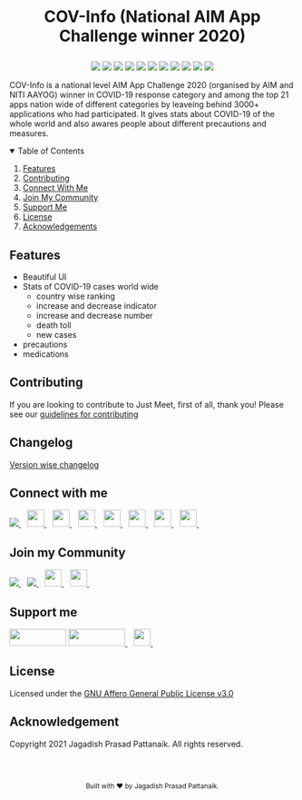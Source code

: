 # <p align="center"> COV-Info (National AIM App Challenge winner 2020) </p>

<div align="center">
<img src="https://img.shields.io/github/forks/jagadish-pattanaik/cov-info"/>
<img src="https://img.shields.io/github/stars/jagadish-pattanaik/cov-info"/>
<a href="https://github.com/jagadish-pattanaik/cov-info/issues"><img src="https://img.shields.io/github/issues/jagadish-pattanaik/cov-info"/></a>
<a href="https://github.com/jagadish-pattanaik/cov-info/pulls"><img src="https://img.shields.io/github/issues-pr/jagadish-pattanaik/cov-info"/></a>
<a href="https://github.com/jagadish-pattanaik/cov-info/blob/main/LICENSE.md"><img src="https://img.shields.io/github/license/jagadish-pattanaik/cov-info"/></a>
<a href="https://github.com/jagadish-pattanaik/cov-info/blob/main/CONTRIBUTING.md"><img src="https://img.shields.io/github/contributors/jagadish-pattanaik/cov-info"/></a>
<img src="https://img.shields.io/github/sponsors/jagadish-pattanaik"/>
<img src="https://img.shields.io/github/languages/count/jagadish-pattanaik/cov-info"/>
<img src="https://img.shields.io/github/languages/top/jagadish-pattanaik/cov-info"/>
<img src="https://img.shields.io/tokei/lines/github/jagadish-pattanaik/cov-info"/>
<img src="https://img.shields.io/github/repo-size/jagadish-pattanaik/cov-info"/>
</div>

COV-Info is a national level AIM App Challenge 2020 (organised by AIM and NITI AAYOG) winner in COVID-19 response category and among the top 21 apps nation wide of different categories by leaveing behind 3000+ applications who had participated. It gives stats about COVID-19 of the whole world and also awares people about different precautions and measures.

<!-- TABLE OF CONTENTS -->
<details open="open">
  <summary>Table of Contents</summary>
  <ol>
    <li>
      <a href="#features">Features</a>
    </li>
    <li><a href="#contributing">Contributing</a></li>
    <li><a href="#connect-with-me">Connect With Me</a></li>
    <li><a href="#join-my-community">Join My Community</a></li>
    <li><a href="#support-me">Support Me</a></li>
    <li><a href="#license">License</a></li>
    <li><a href="#acknowledgement">Acknowledgements</a></li>
  </ol>
</details>

## Features
- Beautiful UI
- Stats of COVID-19 cases world wide
  - country wise ranking
  - increase and decrease indicator
  - increase and decrease number
  - death toll
  - new cases
- precautions
- medications

## Contributing
If you are looking to contribute to Just Meet, first of all, thank you! Please
see our [guidelines for contributing](./CONTRIBUTING.md)

## Changelog
[Version wise changelog](./CHANGELOG.md)
  
## Connect with me
  <a href="https://github.com/jagadish-pattanaik">
    <img src="https://img.shields.io/github/followers/jagadish-pattanaik?label=Follow&style=social" />
  </a>&ensp; 
  <a href="https://www.linkedin.com/in/jagadish-pattanaik/">
    <img width="30px" src="https://www.vectorlogo.zone/logos/linkedin/linkedin-icon.svg" />
  </a>&ensp;
  <a href="https://www.instagram.com/jagadish_pattanaik/">
    <img width="30px" src="https://www.vectorlogo.zone/logos/instagram/instagram-icon.svg" />
  </a>&ensp;
  <a href="https://stackoverflow.com/story/Jagadish">
    <img width="30px" src="https://www.vectorlogo.zone/logos/stackoverflow/stackoverflow-tile.svg" />
  </a>&ensp;
  <a href="https://www.facebook.com/justtechadmin/">
    <img width="30px" src="https://www.vectorlogo.zone/logos/facebook/facebook-tile.svg" />
   </a>&ensp;
   <a href="https://in.pinterest.com/jaguweb1234/">
    <img width="30px" src="https://www.vectorlogo.zone/logos/pinterest/pinterest-icon.svg" />
   </a>&ensp;
   <a href="https://www.quora.com/profile/Jagadish-Prasad-Pattanaik-1">
    <img width="30px" src="https://www.vectorlogo.zone/logos/quora/quora-icon.svg" />
   </a>&ensp;
  <a href="https://mail.google.com/mail/u/jaguweb1234@gmail.com">
    <img width="30px" src="https://www.vectorlogo.zone/logos/gmail/gmail-tile.svg" />
   </a>&ensp;

## Join my Community
  <a href="https://discord.gg/kczPxGpAtq">
    <img src="https://img.shields.io/discord/855828233383051294?label=Join Community&logo=Discord&style=social" />
  </a>&ensp;
  <a href="https://www.youtube.com/channel/UCgdd03ctC4odnUCNlPBSdUg?sub_confirmation=1">
    <img src="https://img.shields.io/youtube/channel/subscribers/UCgdd03ctC4odnUCNlPBSdUg?label=Subscribe&style=social" />
  </a>&ensp; 
  <a href="https://www.instagram.com/_just_technologies_/">
    <img width="30px" src="https://www.vectorlogo.zone/logos/instagram/instagram-icon.svg" />
  </a>&ensp;
  <a href="https://www.facebook.com/justtechteam">
    <img width="30px" src="https://www.vectorlogo.zone/logos/facebook/facebook-tile.svg" />
  </a>&ensp;

## Support me
<a href="https://github.com/sponsors/jagadish-pattanaik" title="Sponsor Me"><img src="https://raw.githubusercontent.com/natemoo-re/natemoo-re/master/assets/sponsor.svg?sanitize=true" width="100" height="30" aria-hidden="true"></a>
<a href="https://www.buymeacoffee.com/jagadish">
    <img width="100" height="30" src="https://cdn.buymeacoffee.com/buttons/v2/default-red.png" />
  </a>&ensp;
  <a href="https://www.patreon.com/justjagadish">
    <img width="30px" height="30" src="https://www.vectorlogo.zone/logos/patreon/patreon-icon.svg" />
  </a>&ensp;
  
## License
Licensed under the [GNU Affero General Public License v3.0](./LICENSE.md)

## Acknowledgement
Copyright 2021 Jagadish Prasad Pattanaik. All rights reserved.
  
<br>
</br>

<footer>
<p align="center" style="font-size: smaller;">Built with ❤️ by Jagadish Prasad Pattanaik.
</p>
</footer>




